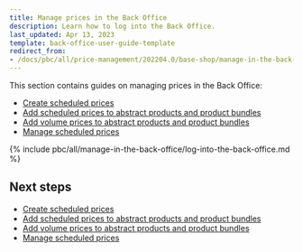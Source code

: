 ```yaml
---
title: Manage prices in the Back Office
description: Learn how to log into the Back Office.
last_updated: Apr 13, 2023
template: back-office-user-guide-template
redirect_from:
- /docs/pbc/all/price-management/202204.0/base-shop/manage-in-the-back-office/log-into-the-back-office.html
---
```


This section contains guides on managing prices in the Back Office:

* [Create scheduled prices](/docs/pbc/all/price-management/{{page.version}}/base-shop/manage-in-the-back-office/create-scheduled-prices.html)
* [Add scheduled prices to abstract products and product bundles](/docs/pbc/all/price-management/{{page.version}}/base-shop/manage-in-the-back-office/add-scheduled-prices-to-abstract-products-and-product-bundles.html)
* [Add volume prices to abstract products and product bundles](/docs/pbc/all/price-management/{{page.version}}/base-shop/manage-in-the-back-office/add-volume-prices-to-abstract-products-and-product-bundles.html)
* [Manage scheduled prices](/docs/pbc/all/price-management/{{page.version}}/base-shop/manage-in-the-back-office/manage-scheduled-prices.html)

{% include pbc/all/manage-in-the-back-office/log-into-the-back-office.md %} <!-- To edit, see /_includes/pbc/all/manage-in-the-back-office/log-into-the-back-office.md -->

## Next steps

* [Create scheduled prices](/docs/pbc/all/price-management/{{page.version}}/base-shop/manage-in-the-back-office/create-scheduled-prices.html)
* [Add scheduled prices to abstract products and product bundles](/docs/pbc/all/price-management/{{page.version}}/base-shop/manage-in-the-back-office/add-scheduled-prices-to-abstract-products-and-product-bundles.html)
* [Add volume prices to abstract products and product bundles](/docs/pbc/all/price-management/{{page.version}}/base-shop/manage-in-the-back-office/add-volume-prices-to-abstract-products-and-product-bundles.html)
* [Manage scheduled prices](/docs/pbc/all/price-management/{{page.version}}/base-shop/manage-in-the-back-office/manage-scheduled-prices.html)
